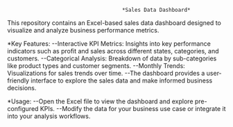                                         *Sales Data Dashboard*

This repository contains an Excel-based sales data dashboard designed to visualize and analyze business performance metrics.

*Key Features:
--Interactive KPI Metrics: Insights into key performance indicators such as profit and sales across different states, categories, and customers.
--Categorical Analysis: Breakdown of data by sub-categories like product types and customer segments.
--Monthly Trends: Visualizations for sales trends over time.
--The dashboard provides a user-friendly interface to explore the sales data and make informed business decisions.

*Usage:
--Open the Excel file to view the dashboard and explore pre-configured KPIs.
--Modify the data for your business use case or integrate it into your analysis workflows.
